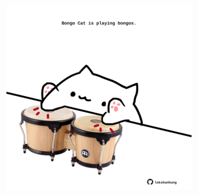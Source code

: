 <!-- built at 09/09/2021, 20:02:09 UTC -->
<p align="center">
  <img width="500" height="500" src="./ReadmeImage.svg">
</p>
